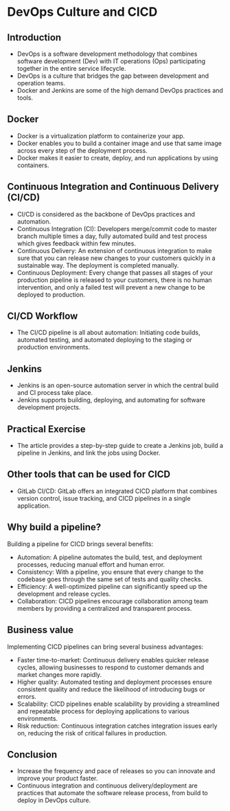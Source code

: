 # DevOps Culture and CICD

## Introduction

- DevOps is a software development methodology that combines software development (Dev) with IT operations (Ops) participating together in the entire service lifecycle.
- DevOps is a culture that bridges the gap between development and operation teams.
- Docker and Jenkins are some of the high demand DevOps practices and tools.

## Docker

- Docker is a virtualization platform to containerize your app.
- Docker enables you to build a container image and use that same image across every step of the deployment process.
- Docker makes it easier to create, deploy, and run applications by using containers.

## Continuous Integration and Continuous Delivery (CI/CD)

- CI/CD is considered as the backbone of DevOps practices and automation.
- Continuous Integration (CI): Developers merge/commit code to master branch multiple times a day, fully automated build and test process which gives feedback within few minutes.
- Continuous Delivery: An extension of continuous integration to make sure that you can release new changes to your customers quickly in a sustainable way. The deployment is completed manually.
- Continuous Deployment: Every change that passes all stages of your production pipeline is released to your customers, there is no human intervention, and only a failed test will prevent a new change to be deployed to production.

## CI/CD Workflow

- The CI/CD pipeline is all about automation: Initiating code builds, automated testing, and automated deploying to the staging or production environments.

## Jenkins

- Jenkins is an open-source automation server in which the central build and CI process take place.
- Jenkins supports building, deploying, and automating for software development projects.

## Practical Exercise

- The article provides a step-by-step guide to create a Jenkins job, build a pipeline in Jenkins, and link the jobs using Docker.

## Other tools that can be used for CICD

- GitLab CI/CD: GitLab offers an integrated CICD platform that combines version control, issue tracking, and CICD pipelines in a single application.

## Why build a pipeline?

Building a pipeline for CICD brings several benefits:

- Automation: A pipeline automates the build, test, and deployment processes, reducing manual effort and human error.
- Consistency: With a pipeline, you ensure that every change to the codebase goes through the same set of tests and quality checks.
- Efficiency: A well-optimized pipeline can significantly speed up the development and release cycles.
- Collaboration: CICD pipelines encourage collaboration among team members by providing a centralized and transparent process.

## Business value

Implementing CICD pipelines can bring several business advantages:

- Faster time-to-market: Continuous delivery enables quicker release cycles, allowing businesses to respond to customer demands and market changes more rapidly.
- Higher quality: Automated testing and deployment processes ensure consistent quality and reduce the likelihood of introducing bugs or errors.
- Scalability: CICD pipelines enable scalability by providing a streamlined and repeatable process for deploying applications to various environments.
- Risk reduction: Continuous integration catches integration issues early on, reducing the risk of critical failures in production.

## Conclusion

- Increase the frequency and pace of releases so you can innovate and improve your product faster.
- Continuous integration and continuous delivery/deployment are practices that automate the software release process, from build to deploy in DevOps culture.
